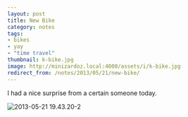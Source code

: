 ```yaml
---
layout: post
title: New Bike
category: notes
tags:
- bikes
- yay
- "time travel"
thumbnail: k-bike.jpg
image: http://minizardoz.local:4000/assets/i/k-bike.jpg
redirect_from: /notes/2013/05/21/new-bike/
---
```


I had a nice surprise from a certain someone today.

<div class="photos">
<img src="http://farm8.staticflickr.com/7455/10848320634_d6e883d46e_b.jpg" class="pop-out" alt="2013-05-21 19.43.20-2">
</div>

